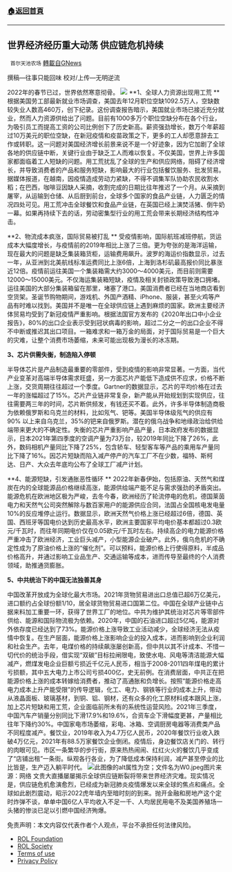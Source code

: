 ###  [:house:返回首頁](https://github.com/ourhimalayas/txt)
---


## 世界经济经历重大动荡 供应链危机持续
` 首尔天池农场` [轉載自GNews](https://gnews.org/zh-hans/2024194/)

撰稿—往事只能回味
校对/上传—无明逆流

2022年的春节已过，世界依然寒意彻骨。
![](https://assets.gnews.org/wp-content/uploads/2022/02/92.jpg)
**1、全球人力资源出现用工荒
**
根据美国劳工部最新就业市场调查，美国去年12月职位空缺1092.5万人，空缺数较失业人数高460万，创下纪录。这份调查报告暗示，美国就业市场已接近充分就业，然而人力资源供给出了问题。目前有1000多万个职位空缺分布在各个行业，为吸引员工而提高工资的公司比例创下了历史新高。薪资强劲增长，数万个年薪超过10万美元的职位空缺，在新冠疫情和疫苗政策之下，更多的工人却愿意辞去工作或转职。这一问题对美国经济增长前景来说不是一个好迹象，因为它加剧了全球各地的供应链中断，关键行业由于缺乏工人而难以恢复。不仅美国，世界上许多国家都面临着工人短缺的问题。用工荒扰乱了全球的生产和供应网络，阻碍了经济增长，并导致消费者的产品和服务短缺，影响最大的行业包括餐饮服务、批发贸易。据媒体报道，在越南，因疫情造成劳动力紧缺，不得不调集军队协助农民收割水稻；在巴西，咖啡豆因缺人采摘，收割完成的日期比往年推迟了一个月。从采摘到屠宰，从运输到仓储、从后厨到前台，全球多个国家的食品产业链，人力匮乏的情况四处可见。用工荒冲击全球餐饮和食品产业链，在英国已经上演焚活猪、倒牛奶一幕。如果再持续下去的话，劳动密集型行业的用工荒会带来长期经济结构性冲击。

**2、物流成本疯涨，国际贸易被打乱
**
受疫情影响，国际航班减班停航，货运成本大幅度增长，与疫情前的2019年相比上涨了三倍。更为夸张的是海洋运输，现在最大的问题是缺乏集装箱货柜，运输费用飙升。波罗的海运价指数显示，过去一年，从亚洲到北美航线标准运费同比上涨6倍，上海到洛杉矶最高报价同比暴涨近12倍。疫情前运往美国一个集装箱需大约3000～4000美元，而目前则需要12000～15000美元。不仅海运集装箱短缺，疫情及相关封锁政策导致港口拥堵。运往美国的大部分集装箱留在那里，堵塞了港口。美国消费者已经在当地商店看到空货架。圣诞节购物期间，游戏机、外国产酒精、iPhone、服装，甚至火鸡等产品有时难以找到。美国并不是唯一在全球供应链上遇到麻烦的国家。欧洲主要经济体贸易均受到了新冠疫情严重影响。根据法国官方发布的《2020年出口中小企业报告》，80%的出口企业表示受到冠状病毒的影响，超过二分之一的出口企业不得不中断或推迟其出口项目。一箱难求和一箱万金的局面，对于国际贸易是一个巨大的灾难，让整个消费市场萎缩，未来可能出现极为漫长的冰冻期。

**3、芯片供需失衡，制造陷入停顿**

半导体芯片是产品制造最重要的零部件，受到疫情的影响非常显著。一方面，当代产业变革对高端半导体需求旺盛，另一方面芯片产能低下造成供不应求，价格不断上涨，交货周期往往超过一个季度。Gartner的数据显示，芯片的平均价格在过去一年的涨幅超过了15%。芯片产业链非常复杂，新产能从开始规划到实现供应，往往需要两三年的时间，芯片断供频发，有钱还买不着。此外，许多半导体制造商极为依赖俄罗斯和乌克兰的材料，比如氖气、钯等。美国半导体级氖气的供应有90% 以上来自乌克兰，35%的钯来自俄罗斯。潜在的俄乌战争和地缘政治给供给端带来更大的不确定性。失衡的芯片严重影响产品产量，日本政府发布的数据显示，日本2021年第四季度的空调产量为73万台，较2019年同比下降了26%，此外，数码相机产量同比下降了25%，包含轿车、轻型客车等产品的乘用车产量同比下降了16%。因芯片短缺而陷入减产停产的汽车工厂不在少数，福特、斯柯达、日产、大众去年底均公布了全球工厂减产计划。

**4、能源短缺，引发通胀恶性循环
**
2022年新春伊始，包括原油、天然气和煤炭在内的全球能源品价格继续高涨，能源供给端产能不足与需求强劲的矛盾突出。能源危机在欧洲地区极为严峻，去冬今春，欧洲经历了轮流停电的危机，德国莱茵电力和天然气公司突然解除与数百家用户的能源供应合同，法国占全国核电发电量10%的反应堆停止运行。数据显示，欧洲天然气价格上涨已经超过6倍，德国、英国、西班牙等国电价达到历史最高水平，欧洲主要国家平均电价基本都超过0.3欧元/千瓦时，而往年同期电价仅在0.05欧元/千瓦时左右。持续高企的电力能源价格严重冲击了欧洲经济，工业巨头减产，小型能源企业破产。此外，俄乌危机的不确定性成为了原油价格上涨的“催化剂”。可以预料，能源价格上行使得原料，半成品价格高升，并通过影响工业品生产、交通运输等成本，进而传导至最终的个人消费领域，助推通货膨胀。

**5、中共统治下的中国无法独善其身**

中国改革开放成为全球化最大市场。2021年货物贸易进出口总值已超6万亿美元，进口额约占全球份额1/10，居全球货物贸易进口国第二位。中国在全球产业链中占据来料加工重要一环，获得了世界工厂的地位。中共为维护其统治对芯片等零部件供给、能源和国际物流极为依赖。2020年，中国的石油进口超过5亿吨，能源对外依存度已经达到了73%。能源价格上涨导致工业活动减少，全球经济无法从疫情中恢复。在生产层面，能源价格上涨影响企业的投入成本，进而影响到企业利润和社会生产。去年，电煤价格的持续飙涨屡创新高，但中共以其不计成本、不惜一切代价的统治手段，借实现“双碳”目标拉闸限电，致使水电、风电等清洁能源大幅减产，燃煤发电企业巨额亏损近千亿元人民币，相当于2008-2011四年煤电的累计亏损额，其中五大电力上市公司亏损400亿，史无前例。在消费层面，中共正在把能源价格上涨的成本转嫁给消费者，推动了高通胀和负增长。按照“能源价格走高电力成本上升产能受限”的传导逻辑，化工、电力、钢铁等行业的成本上升，带动从液晶面板、玻璃基材，到铜、铝、钢材，还有众多的化工原材料成本跟风上涨，加上芯片短缺和用工荒，企业面临前所未有的系统性运营风险。2021年三季度，中国汽车产销量分别同比下滑17.9%和19.6%，合资车企下滑幅度更甚，产量相比往年下降约30%。中国家电市场萎缩，彩电、冰箱、空调厨房电器等消费类产品不同程度减产。餐饮业，2019年收入为4.7万亿人民币，2020年餐饮行业收入跌破4万亿元，2021年有88.5万家餐饮企业倒闭。疫情后，身边餐饮店关门的、转行的肉眼可见。市区一条繁华的步行街，原来热热闹闹、红红火火的餐饮几乎变成了“店铺出租”一条街。纵观各行各业，为了降低成本保持利润，减产甚至停业的比比皆是，生产迈入躺平时代。
![此图像的alt属性为空；文件名为W0.jpeg](https://assets.gnews.org/wp-content/uploads/2022/02/W0.jpeg)图片来源：网络
文贵大直播屡屡揭示全球供应链断裂将带来世界经济灾难。现实情况是，供应链危机愈演愈烈，已经成为新冠肺炎疫情爆发以来全球的焦点和痛点。全球如此剧烈震动，昭示2022虎年墙内至暗时刻的到来。抛开金融和房地产这个定时炸弹不谈，单单中国6亿人平均收入不足一千、人均居民用电不及美国养殖场一头猪的惨淡已足以引燃中国经济殉爆。

 

免责声明：本文内容仅代表作者个人观点，平台不承担任何法律风险。

- [ROL Foundation](https://rolfoundation.org/)
- [ROL Society](https://rolsociety.org/)
- [Terms of use](https://gnews.org/terms-of-use-3/)
- [Privacy Policy](https://gnews.org/privacy-policy/)
